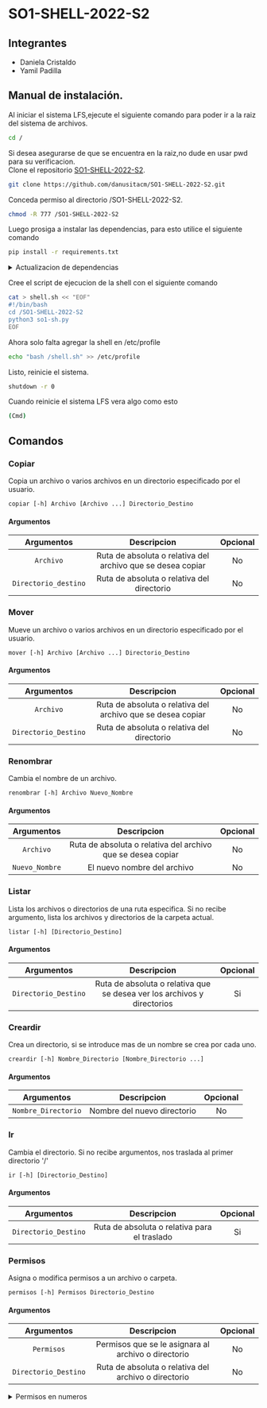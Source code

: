 # SO1-SHELL-2022-S2
## Integrantes 
- Daniela Cristaldo
- Yamil Padilla

## Manual de instalación.
Al iniciar el sistema LFS,ejecute el siguiente comando para poder ir a la raiz del sistema de archivos.
```sh
cd /
```
Si desea asegurarse de que se encuentra en la raiz,no dude en usar pwd para su verificacion.  
Clone el repositorio [SO1-SHELL-2022-S2](https://github.com/danusitacm/SO1-SHELL-2022-S2).
```sh
git clone https://github.com/danusitacm/SO1-SHELL-2022-S2.git
```
Conceda permiso al directorio /SO1-SHELL-2022-S2.
```sh
chmod -R 777 /SO1-SHELL-2022-S2
```
Luego prosiga a instalar las dependencias, para esto utilice el siguiente comando
```sh
pip install -r requirements.txt
```
<details><summary>Actualizacion de dependencias</summary>
<p>
Si desea actualizar las dependencias ejecute el comando
  
```sh
pip install --upgrade -r requirements.txt
```
</p>
</details>

Cree el script de ejecucion de la shell con el siguiente comando
```sh
cat > shell.sh << "EOF"
#!/bin/bash
cd /SO1-SHELL-2022-S2
python3 so1-sh.py
EOF
```
Ahora solo falta agregar la shell en /etc/profile
```sh
echo "bash /shell.sh" >> /etc/profile
```
Listo, reinicie el sistema.
```sh
shutdown -r 0
```
Cuando reinicie el sistema LFS vera algo como esto 
```sh
(Cmd) 
```
## Comandos
### Copiar
Copia un archivo o varios archivos en un directorio especificado por el usuario.
```
copiar [-h] Archivo [Archivo ...] Directorio_Destino
```
#### Argumentos
|Argumentos|Descripcion|Opcional|
|:---:|:---:|:---:|
|`Archivo`| Ruta de absoluta o relativa del archivo que se desea copiar|No|
|`Directorio_destino`| Ruta de absoluta o relativa del directorio|No|
### Mover
Mueve un archivo o varios archivos en un directorio especificado por el usuario.
```
mover [-h] Archivo [Archivo ...] Directorio_Destino
```
#### Argumentos
|Argumentos|Descripcion|Opcional|
|:---:|:---:|:---:|
|`Archivo`|Ruta de absoluta o relativa del archivo que se desea copiar|No|
|`Directorio_Destino`|Ruta de absoluta o relativa del directorio|No|
### Renombrar 
Cambia el nombre de un archivo.
```
renombrar [-h] Archivo Nuevo_Nombre
```
#### Argumentos
|Argumentos|Descripcion|Opcional|
|:---:|:---:|:---:|
|`Archivo`|Ruta de absoluta o relativa del archivo que se desea copiar|No|
|`Nuevo_Nombre`| El nuevo nombre del archivo|No|
### Listar
Lista los archivos o directorios de una ruta especifica. Si no recibe argumento, lista los archivos y directorios de la carpeta actual.
```
listar [-h] [Directorio_Destino]
```
#### Argumentos
|Argumentos|Descripcion|Opcional|
|:---:|:---:|:---:|
|`Directorio_Destino`|Ruta de absoluta o relativa que se desea ver los archivos y directorios|Si|
### Creardir
Crea un directorio, si se introduce mas de un nombre se crea por cada uno.
```
creardir [-h] Nombre_Directorio [Nombre_Directorio ...]
```
#### Argumentos
|Argumentos|Descripcion|Opcional|
|:---:|:---:|:---:|
|`Nombre_Directorio`|Nombre del nuevo directorio|No|
### Ir
Cambia el directorio. Si no recibe argumentos, nos traslada al primer directorio '/'
```
ir [-h] [Directorio_Destino]
```
#### Argumentos
|Argumentos|Descripcion|Opcional|
|:---:|:---:|:---:|
|`Directorio_Destino`|Ruta de absoluta o relativa para el traslado |Si|
### Permisos
Asigna o modifica permisos a un archivo o carpeta.
```
permisos [-h] Permisos Directorio_Destino
```
#### Argumentos
|Argumentos|Descripcion|Opcional|
|:---:|:---:|:---:|
|`Permisos`| Permisos que se le asignara al archivo o directorio |No|
|`Directorio_Destino`|Ruta de absoluta o relativa del archivo o directorio |No|
<details><summary>Permisos en numeros</summary>
<p>

- 0 = --- = sin acceso
- 1 = --x = ejecución
- 2 = -w- = escritura
- 3 = -wx = escritura y ejecución
- 4 = r-- = lectura
- 5 = r-x = lectura y ejecución
- 6 = rw- = lectura y escritura
- 7 = rwx = lectura, escritura y ejecución

</p>
</details>
